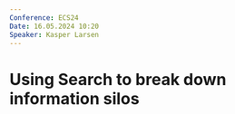 ```yaml
---
Conference: ECS24
Date: 16.05.2024 10:20
Speaker: Kasper Larsen
---
```


# Using Search to break down information silos
